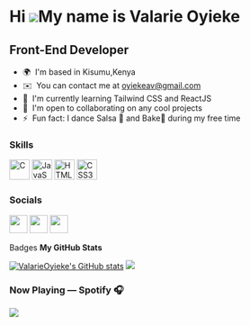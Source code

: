 Hi ![](https://user-images.githubusercontent.com/18350557/176309783-0785949b-9127-417c-8b55-ab5a4333674e.gif)My name is Valarie Oyieke
======================================================================================================================================

Front-End Developer
--------------------------

*   🌍  I'm based in Kisumu,Kenya
*   ✉️  You can contact me at [oyiekeav@gmail.com](mailto:oyiekeav@gmail.com)
*   🧠  I'm currently learning Tailwind CSS and ReactJS
*   🤝  I'm open to collaborating on any cool projects 
*   ⚡  Fun fact: I dance Salsa 💃 and Bake🥧 during my free time

### Skills 
<p align="left">
<a href="https://docs.microsoft.com/en-us/cpp/?view=msvc-170" target="_blank" rel="noreferrer"><img src="https://raw.githubusercontent.com/danielcranney/readme-generator/main/public/icons/skills/c-colored.svg" width="36" height="36" alt="C" /></a>
<a href="https://developer.mozilla.org/en-US/docs/Web/JavaScript" target="_blank" rel="noreferrer"><img src="https://raw.githubusercontent.com/danielcranney/readme-generator/main/public/icons/skills/javascript-colored.svg" width="36" height="36" alt="JavaScript" /></a>
<a href="https://developer.mozilla.org/en-US/docs/Glossary/HTML5" target="_blank" rel="noreferrer"><img src="https://raw.githubusercontent.com/danielcranney/readme-generator/main/public/icons/skills/html5-colored.svg" width="36" height="36" alt="HTML5" /></a>
<a href="https://www.w3.org/TR/CSS/#css" target="_blank" rel="noreferrer"><img src="https://raw.githubusercontent.com/danielcranney/readme-generator/main/public/icons/skills/css3-colored.svg" width="36" height="36" alt="CSS3" /></a>
</p>

 ### Socials
                  
                  
 <p align="left">
                          
 <a href="https://www.codepen.io/Valarie-Oyieke" target="_blank" rel="noreferrer"><img src="https://raw.githubusercontent.com/danielcranney/readme-generator/main/public/icons/socials/codepen.svg" width="32" height="32" /></a>  <a href="https://www.github.com/ValarieOyieke" target="_blank" rel="noreferrer"><img src="https://raw.githubusercontent.com/danielcranney/readme-generator/main/public/icons/socials/github.svg" width="32" height="32" /></a>   <a href="https://www.twitter.com/valoyieke" target="_blank" rel="noreferrer"><img src="https://raw.githubusercontent.com/danielcranney/readme-generator/main/public/icons/socials/twitter.svg" width="32" height="32" /></a></p>

Badges
<b>My GitHub Stats</b>

 <a href="http://www.github.com/ValarieOyieke"><img src="https://github-readme-stats.vercel.app/api?username=ValarieOyieke&show_icons=true&hide=&count_private=true&title_color=0891b2&text_color=ffffff&icon_color=0891b2&bg_color=1c1917&hide_border=true&show_icons=true" alt="ValarieOyieke's GitHub stats" /></a>
 <a href="http://www.github.com/ValarieOyieke"><img
                  src="https://github-readme-streak-stats.herokuapp.com/?user=ValarieOyieke&stroke=ffffff&background=1c1917&ring=0891b2&fire=0891b2&currStreakNum=ffffff&currStreakLabel=0891b2&sideNums=ffffff&sideLabels=ffffff&dates=ffffff&hide_border=true" /></a>
                  
<!-- <a href="http://www.github.com/ValarieOyieke"><img src="https://activity-graph.herokuapp.com/graph?username=ValarieOyieke&bg_color=1c1917&color=ffffff&line=0891b2&point=ffffff&area_color=1c1917&area=true&hide_border=true&custom_title=GitHub%20Commits%20Graph" alt="GitHub Commits Graph" /></a><a href="https://github.com/ValarieOyieke" align="left"><img src="https://github-readme-stats.vercel.app/api/top-langs/?username=ValarieOyieke&langs_count=10&title_color=0891b2&text_color=ffffff&icon_color=0891b2&bg_color=1c1917&hide_border=true&locale=en&custom_title=Top%20%Languages" alt="Top Languages" /></a>    -->


### Now Playing — Spotify 🎧
<p>
 <a href="https://spotify-github-profile.vercel.app/api/view?uid=h5rzv682x5w29ouq4zqhx91mc&redirect=true">
<img src="https://spotify-github-profile.vercel.app/api/view.svg?uid=h5rzv682x5w29ouq4zqhx91mc&cover_image=true&theme=novatorem&show_offline=false&bar_color=53b14f&bar_color_cover=true">
</a>
</p>

 
